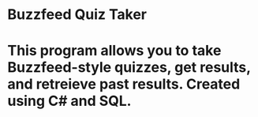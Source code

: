 <h1>Buzzfeed Quiz Taker<h1>

This program allows you to take Buzzfeed-style quizzes, get results, and retreieve past results. Created using C# and SQL. 
